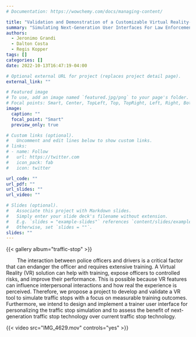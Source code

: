 ```yaml
---
# Documentation: https://wowchemy.com/docs/managing-content/

title: "Validation and Demonstration of a Customizable Virtual Reality-Based Traffic Stop Simulation for Training and Practice with the Hillsborough Police Department"
summary: "Simulating Next-Generation User Interfaces For Law Enforcement Trafﬁc Stops"
authors: 
  - Jeronimo Grandi
  - Dalton Costa
  - Regis Kopper
tags: []
categories: []
date: 2022-10-13T16:47:19-04:00

# Optional external URL for project (replaces project detail page).
external_link: ""

# Featured image
# To use, add an image named `featured.jpg/png` to your page's folder.
# Focal points: Smart, Center, TopLeft, Top, TopRight, Left, Right, BottomLeft, Bottom, BottomRight.
image:
  caption: ""
  focal_point: "Smart"
  preview_only: true

# Custom links (optional).
#   Uncomment and edit lines below to show custom links.
# links:
# - name: Follow
#   url: https://twitter.com
#   icon_pack: fab
#   icon: twitter

url_code: ""
url_pdf: ""
url_slides: ""
url_video: ""

# Slides (optional).
#   Associate this project with Markdown slides.
#   Simply enter your slide deck's filename without extension.
#   E.g. `slides = "example-slides"` references `content/slides/example-slides.md`.
#   Otherwise, set `slides = ""`.
slides: ""
---
```


{{< gallery album="traffic-stop" >}}
<br />
<p style="text-indent: 30px;">The interaction between police officers and drivers is a critical factor that can endanger the officer and requires extensive training. A Virtual Reality (VR) solution can help with training, expose officers to controlled risks, and improve their performance. This is possible because VR features can influence interpersonal interactions and how real the experience is perceived. Therefore, we propose a project to develop and validate a VR tool to simulate traffic stops with a focus on measurable training outcomes. Furthermore, we intend to design and implement a trainer user interface for personalizing the traffic stop simulation and to assess the benefit of next-generation traffic stop technology over current traffic stop technology.</p>

{{< video src="IMG_4629.mov" controls="yes" >}}